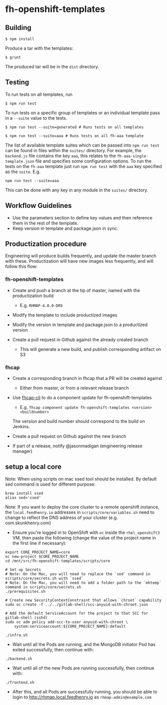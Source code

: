 # fh-openshift-templates

## Building
```shell
$ npm install
```

Produce a tar with the templates:

```shell
$ grunt
```
The produced tar will be in the ```dist``` directory.

## Testing
To run tests on all templates, run
```shell
$ npm run test
```

To run tests on a specific group of templates or an individual template pass in a `--suite` value
to the tests.
```shell
$ npm run test --suite=generated # Runs tests on all templates

$ npm run test --suite=aaa # Runs tests on all fh-aaa template
```

The list of available template suites which can be passed into `npm run test` can
be found in files within the `suites/` directory. For example, the `backend.js` file
contains the key `aaa`, this relates to the `fh-aaa-single-template.json` file
and specifies some configuration options. To run the tests on the `fh-aaa` template
just run `npm run test` with the `aaa` key specified as the `suite`. E.g.
```shell
npm run test --suite=aaa
```
This can be done with any key in any module in the `suites/` directory.


## Workflow Guidelines

* Use the parameters section to define key values and then reference them in the rest of the template.
* Keep version in template and package.json in sync.

## Productization procedure

Engineering will produce builds frequently, and update the master branch with these.
Productization will have new images less frequently, and will follow this flow:

### fh-openshift-templates

* Create and push a branch at the tip of master, named with the productization build

    * E.g. `RHMAP-4.0.0-DR9`

* Modify the template to include productized images

* Modify the version in template and package.json to a productized version

* Create a pull request in Github against the already created branch

    * This will generate a new build, and publish corresponding artifact on S3

### fhcap

* Create a corresponding branch in fhcap that a PR will be created against

    * Either from master, or from a relevant release branch

* Use [fhcap-cli](https://github.com/fheng/fhcap-cli) to do a component update for fh-openshift-templates

    * E.g. `fhcap component update fh-openshift-templates <version> <buildnumber>`

    The version and build number should correspond to the build on Jenkins.

* Create a pull request on Github against the new branch

* If part of a release, notify @jasonmadigan (engineering release manager)


## setup a local core

Note: When using scripts on mac ssed tool should be installed. By default sed command is used for different purpose:

    brew install ssed
    alias sed='ssed'
    
Note: If you want to deploy the core cluster to a remote openshift instance, the `local.feedhenry.io` addresses in `scripts/core/variables.sh` need to change to reflect the DNS address of your cluster (e.g. osm.skunkhenry.com)

* Ensure you're logged in to OpenShift with `oc` inside the `rhel_openshift3` VM, then paste the following (change the value of the project name in the first line if necessary):

``` shell
export CORE_PROJECT_NAME=core
oc new-project $CORE_PROJECT_NAME
cd /mnt/src/fh-openshift-templates/scripts/core

# Set up Secrets
# Note: On the Mac, you will need to replace the `sed` command in scripts/core/secrets.sh with `ssed`
# Note: On the Mac, you will need to add a folder path to the `mktemp` command in scripts/core/secrets.sh
./prerequisites.sh

# Create new SecurityContextConstraint that allows `chroot` capability
sudo oc create -f ../../gitlab-shell/scc-anyuid-with-chroot.json

# Add the default ServiceAccount for the project to that SCC for gitlab-shell (sshd)
sudo oc adm policy add-scc-to-user anyuid-with-chroot \
    system:serviceaccount:${CORE_PROJECT_NAME}:default

./infra.sh
```

* Wait until all the Pods are running, and the MongoDB initiator Pod has exited successfully, then continue with:

``` shell
./backend.sh
```

* Wait until all of the new Pods are running successfully, then continue with:

``` shell
./frontend.sh
```

* After this, and all Pods are successfully running, you should be able to login to http://rhmap.local.feedhenry.io as `rhmap-admin@example.com`

